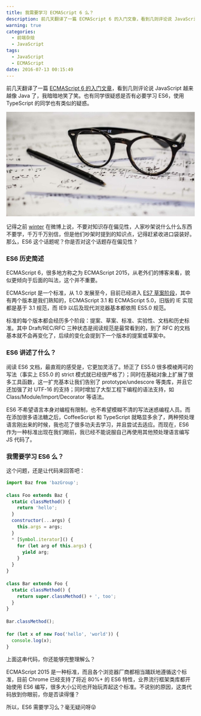 ```yaml
---
title: 我需要学习 ECMAScript 6 么？
description: 前几天翻译了一篇 ECMAScript 6 的入门文章，看到几则评论说 JavaScript 越来越像 Java 了，我暗暗地笑了笑。也有同学很疑惑是否有必要学习 ES6，使用 TypeScript 的同学也有类似的疑惑。
warning: true
categories:
  - 前端杂烩
  - JavaScript
tags:
  - JavaScript
  - ECMAScript
date: 2016-07-13 00:15:49
---
```



前几天翻译了一篇 [ECMAScript 6 的入门文章](http://www.barretlee.com/blog/2016/07/09/a-kickstarter-guide-to-writing-es6/)，看到几则评论说 JavaScript 越来越像 Java 了，我暗暗地笑了笑。也有同学很疑惑是否有必要学习 ES6，使用 TypeScript 的同学也有类似的疑惑。

<!--more-->

![//unsplash.com/@dtopkin1 by Dayne Topkin](/blogimgs/2016/07/13/6c0378f8gw1f5rkudyzzoj20p00dwt9x.jpg)<!--<source src="//ww1.sinaimg.cn/large/6c0378f8gw1f5rkudyzzoj20p00dwt9x.jpg">-->

记得之前 [winter](http://weibo.com/u/1196343093) 在微博上说，不要对知识存在偏见性，人家吵架说什么什么东西不要学，千万千万别信，但是他们吵架时提到的知识点，记得赶紧收进口袋装好。那么，ES6 这个话题呢？你是否对这个话题存在偏见性？

### ES6 历史简述

ECMAScript 6，很多地方称之为 ECMAScript 2015，从老外们的博客来看，貌似更倾向于后面的叫法，这个并不重要。

ECMAScript 是一个标准，从 1.0 发展至今，目前已经进入 [ES7 草案阶段](//tc39.github.io/ecma262/)，其中有两个版本是我们熟知的，ECMAScript 3.1 和 ECMAScript 5.0，旧版的 IE 实现都是基于 3.1 规范，而 IE9 以后及现代浏览器基本都依照 ES5.0 规范。

标准的每个版本都会经历多个阶段：提案、草案、标准、实验性、文档和历史标准。其中 Draft/REC/RFC 三种状态是阅读规范是最常看到的，到了 RFC 的文档基本就不会再变化了，后续的变化会提到下一个版本的提案或草案中。

### ES6 讲述了什么？

阅读 ES6 文档，最直观的感受是，它更加灵活了。矫正了 ES5.0 很多模棱两可的写法（事实上 ES5.0 的 strict 模式就已经很严格了）；同时在基础对象上扩展了很多工具函数，这一扩充基本让我们告别了 prototype/undescore 等类库，并且它还加强了对 UTF-16 的支持；同时增加了大型工程下编程的语法支持，如 Class/Module/Import/Decorator 等语法。

ES6 不希望语言本身对编程有限制，也不希望模糊不清的写法迷惑编程人员。而在添加很多语法糖之后，CoffeeScript 和 TypeScript 就略显多余了，两种预处理语言刚出来的时候，我也花了很多功夫去学习，并且尝试去适应。而现在，ES6 作为一种标准出现在我们眼前，我已经不能说服自己再使用其他预处理语言编写 JS 代码了。

### 我需要学习 ES6 么？

这个问题，还是让代码来回答吧：

```javascript
import Baz from 'bazGroup';

class Foo extends Baz {
  static classMethod() {
    return 'hello';
  }
  constructor(...args) {
    this.args = args;
  }
  * [Symbol.iterator]() {
    for (let arg of this.args) {
      yield arg;
    }
  }
}

class Bar extends Foo {
  static classMethod() {
    return super.classMethod() + ', too';
  }
}

Bar.classMethod();

for (let x of new Foo('hello', 'world')) {
  console.log(x);
}
```

上面这串代码，你还能够完整理解么？

ECMAScript 2015 是一种标准，而且各个浏览器厂商都相当踊跃地遵循这个标准，目前 Chrome 已经支持了将近 80%+ 的 ES6 特性，业界流行框架类库都开始使用 ES6 编写，很多大小公司也开始玩弄起这个标准。不说别的原因，这类代码放到你眼前，你是否读得懂？

所以，ES6 需要学习么？毫无疑问呀😜
